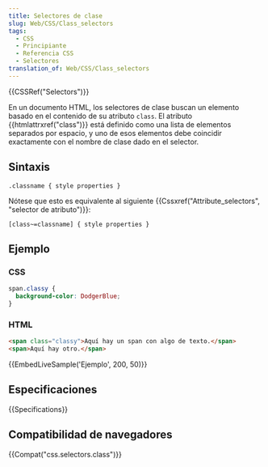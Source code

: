 ```yaml
---
title: Selectores de clase
slug: Web/CSS/Class_selectors
tags:
  - CSS
  - Principiante
  - Referencia CSS
  - Selectores
translation_of: Web/CSS/Class_selectors
---
```


{{CSSRef("Selectors")}}

En un documento HTML, los selectores de clase buscan un elemento basado en el contenido de su atributo `class`. El atributo {{htmlattrxref("class")}} está definido como una lista de elementos separados por espacio, y uno de esos elementos debe coincidir exactamente con el nombre de clase dado en el selector.

## Sintaxis

```
.classname { style properties }
```

Nótese que esto es equivalente al siguiente {{Cssxref("Attribute_selectors", "selector de atributo")}}:

```
[class~=classname] { style properties }
```

## Ejemplo

### CSS

```css
span.classy {
  background-color: DodgerBlue;
}
```

### HTML

```html
<span class="classy">Aquí hay un span con algo de texto.</span>
<span>Aquí hay otro.</span>
```

{{EmbedLiveSample('Ejemplo', 200, 50)}}

## Especificaciones

{{Specifications}}

## Compatibilidad de navegadores

{{Compat("css.selectors.class")}}
